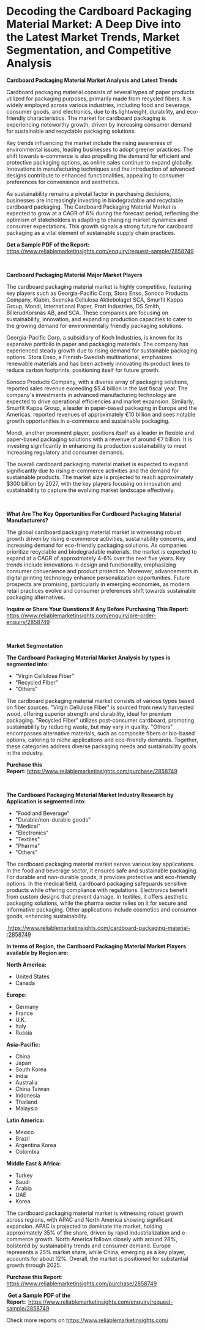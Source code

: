 <p><h1>Decoding the Cardboard Packaging Material Market: A Deep Dive into the Latest Market Trends, Market Segmentation, and Competitive Analysis</h1></p><p><strong>Cardboard Packaging Material Market Analysis and Latest Trends</strong></p>
<p><p>Cardboard packaging material consists of several types of paper products utilized for packaging purposes, primarily made from recycled fibers. It is widely employed across various industries, including food and beverage, consumer goods, and electronics, due to its lightweight, durability, and eco-friendly characteristics. The market for cardboard packaging is experiencing noteworthy growth, driven by increasing consumer demand for sustainable and recyclable packaging solutions.</p><p>Key trends influencing the market include the rising awareness of environmental issues, leading businesses to adopt greener practices. The shift towards e-commerce is also propelling the demand for efficient and protective packaging options, as online sales continue to expand globally. Innovations in manufacturing techniques and the introduction of advanced designs contribute to enhanced functionalities, appealing to consumer preferences for convenience and aesthetics.</p><p>As sustainability remains a pivotal factor in purchasing decisions, businesses are increasingly investing in biodegradable and recyclable cardboard packaging. The Cardboard Packaging Material Market is expected to grow at a CAGR of 6% during the forecast period, reflecting the optimism of stakeholders in adapting to changing market dynamics and consumer expectations. This growth signals a strong future for cardboard packaging as a vital element of sustainable supply chain practices.</p></p>
<p><strong>Get a Sample PDF of the Report:&nbsp;</strong> <a href="https://www.reliablemarketinsights.com/enquiry/request-sample/2858749?utm_campaign=3114&utm_medium=2&utm_source=Github&utm_content=ia&utm_term=12032025&utm_id=cardboard-packaging-material">https://www.reliablemarketinsights.com/enquiry/request-sample/2858749</a></p>
<p>&nbsp;</p>
<p><strong>Cardboard Packaging Material Major Market Players</strong></p>
<p><p>The cardboard packaging material market is highly competitive, featuring key players such as Georgia-Pacific Corp, Stora Enso, Sonoco Products Company, Klabin, Svenska Cellulosa Aktiebolaget SCA, Smurfit Kappa Group, Mondi, International Paper, Pratt Industries, DS Smith, BillerudKorsnäs AB, and SCA. These companies are focusing on sustainability, innovation, and expanding production capacities to cater to the growing demand for environmentally friendly packaging solutions.</p><p>Georgia-Pacific Corp, a subsidiary of Koch Industries, is known for its expansive portfolio in paper and packaging materials. The company has experienced steady growth due to rising demand for sustainable packaging options. Stora Enso, a Finnish-Swedish multinational, emphasizes renewable materials and has been actively innovating its product lines to reduce carbon footprints, positioning itself for future growth.</p><p>Sonoco Products Company, with a diverse array of packaging solutions, reported sales revenue exceeding $5.4 billion in the last fiscal year. The company's investments in advanced manufacturing technology are expected to drive operational efficiencies and market expansion. Similarly, Smurfit Kappa Group, a leader in paper-based packaging in Europe and the Americas, reported revenues of approximately €10 billion and sees notable growth opportunities in e-commerce and sustainable packaging.</p><p>Mondi, another prominent player, positions itself as a leader in flexible and paper-based packaging solutions with a revenue of around €7 billion. It is investing significantly in enhancing its production sustainability to meet increasing regulatory and consumer demands.</p><p>The overall cardboard packaging material market is expected to expand significantly due to rising e-commerce activities and the demand for sustainable products. The market size is projected to reach approximately $300 billion by 2027, with the key players focusing on innovation and sustainability to capture the evolving market landscape effectively.</p></p>
<p>&nbsp;</p>
<p><strong>What Are The Key Opportunities For Cardboard Packaging Material Manufacturers?</strong></p>
<p><p>The global cardboard packaging material market is witnessing robust growth driven by rising e-commerce activities, sustainability concerns, and increasing demand for eco-friendly packaging solutions. As companies prioritize recyclable and biodegradable materials, the market is expected to expand at a CAGR of approximately 4-6% over the next five years. Key trends include innovations in design and functionality, emphasizing consumer convenience and product protection. Moreover, advancements in digital printing technology enhance personalization opportunities. Future prospects are promising, particularly in emerging economies, as modern retail practices evolve and consumer preferences shift towards sustainable packaging alternatives.</p></p>
<p><strong>Inquire or Share Your Questions If Any Before Purchasing This Report:</strong> <a href="https://www.reliablemarketinsights.com/enquiry/pre-order-enquiry/2858749?utm_campaign=3114&utm_medium=2&utm_source=Github&utm_content=ia&utm_term=12032025&utm_id=cardboard-packaging-material">https://www.reliablemarketinsights.com/enquiry/pre-order-enquiry/2858749</a></p>
<p>&nbsp;</p>
<p><strong>Market Segmentation</strong></p>
<p><strong>The Cardboard Packaging Material Market Analysis by types is segmented into:</strong></p>
<p><ul><li>"Virgin Cellulose Fiber"</li><li>"Recycled Fiber"</li><li>"Others"</li></ul></p>
<p><p>The cardboard packaging material market consists of various types based on fiber sources. "Virgin Cellulose Fiber" is sourced from newly harvested wood, offering superior strength and durability, ideal for premium packaging. "Recycled Fiber" utilizes post-consumer cardboard, promoting sustainability by reducing waste, but may vary in quality. "Others" encompasses alternative materials, such as composite fibers or bio-based options, catering to niche applications and eco-friendly demands. Together, these categories address diverse packaging needs and sustainability goals in the industry.</p></p>
<p><strong>Purchase this Report:&nbsp;</strong><a href="https://www.reliablemarketinsights.com/purchase/2858749?utm_campaign=3114&utm_medium=2&utm_source=Github&utm_content=ia&utm_term=12032025&utm_id=cardboard-packaging-material">https://www.reliablemarketinsights.com/purchase/2858749</a></p>
<p>&nbsp;</p>
<p><strong>The Cardboard Packaging Material Market Industry Research by Application is segmented into:</strong></p>
<p><ul><li>"Food and Beverage"</li><li>"Durable/non-durable goods"</li><li>"Medical"</li><li>"Electronics"</li><li>"Textiles"</li><li>"Pharma"</li><li>"Others"</li></ul></p>
<p><p>The cardboard packaging material market serves various key applications. In the food and beverage sector, it ensures safe and sustainable packaging. For durable and non-durable goods, it provides protective and eco-friendly options. In the medical field, cardboard packaging safeguards sensitive products while offering compliance with regulations. Electronics benefit from custom designs that prevent damage. In textiles, it offers aesthetic packaging solutions, while the pharma sector relies on it for secure and informative packaging. Other applications include cosmetics and consumer goods, enhancing sustainability.</p></p>
<p><a href="https://www.reliablemarketinsights.com/cardboard-packaging-material-r2858749?utm_campaign=3114&utm_medium=2&utm_source=Github&utm_content=ia&utm_term=12032025&utm_id=cardboard-packaging-material">&nbsp;https://www.reliablemarketinsights.com/cardboard-packaging-material-r2858749</a></p>
<p><strong>In terms of Region, the Cardboard Packaging Material Market Players available by Region are:</strong></p>
<p>
    <p> <strong> North America: </strong>
        <ul>
            <li>United States</li>
            <li>Canada</li>
        </ul>
        </p> 
    <p> <strong> Europe: </strong>
        <ul>
            <li>Germany</li>
            <li>France</li>
            <li>U.K.</li>
            <li>Italy</li>
            <li>Russia</li>
        </ul>
        </p> 
    <p> <strong> Asia-Pacific: </strong>
        <ul>
            <li>China</li>
            <li>Japan</li>
            <li>South Korea</li>
            <li>India</li>
            <li>Australia</li>
            <li>China Taiwan</li>
            <li>Indonesia</li>
            <li>Thailand</li>
            <li>Malaysia</li>
        </ul>
        </p> 
    <p> <strong> Latin America: </strong>
        <ul>
            <li>Mexico</li>
            <li>Brazil</li>
            <li>Argentina Korea</li>
            <li>Colombia</li>
        </ul>
        </p> 
    <p> <strong> Middle East & Africa: </strong>
        <ul>
            <li>Turkey</li>
            <li>Saudi</li>
            <li>Arabia</li>
            <li>UAE</li>
            <li>Korea</li>
        </ul>
    </p>
    </p>
<p><p>The cardboard packaging material market is witnessing robust growth across regions, with APAC and North America showing significant expansion. APAC is projected to dominate the market, holding approximately 35% of the share, driven by rapid industrialization and e-commerce growth. North America follows closely with around 28%, bolstered by sustainability trends and consumer demand. Europe represents a 25% market share, while China, emerging as a key player, accounts for about 12%. Overall, the market is positioned for substantial growth through 2025.</p></p>
<p><strong>Purchase this Report: </strong><a href="https://www.reliablemarketinsights.com/purchase/2858749?utm_campaign=3114&utm_medium=2&utm_source=Github&utm_content=ia&utm_term=12032025&utm_id=cardboard-packaging-material">https://www.reliablemarketinsights.com/purchase/2858749</a></p>
<p>&nbsp;<strong>Get a Sample PDF of the Report:&nbsp;&nbsp;</strong><a href="https://www.reliablemarketinsights.com/enquiry/request-sample/2858749?utm_campaign=3114&utm_medium=2&utm_source=Github&utm_content=ia&utm_term=12032025&utm_id=cardboard-packaging-material">https://www.reliablemarketinsights.com/enquiry/request-sample/2858749</a></p>
<p><strong></strong></p>
<p>Check more reports on <a href="https://www.reliablemarketinsights.com/?utm_campaign=3114&utm_medium=2&utm_source=Github&utm_content=ia&utm_term=12032025&utm_id=cardboard-packaging-material">https://www.reliablemarketinsights.com/</a></p>